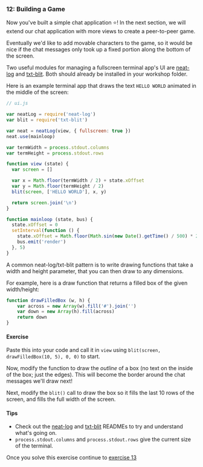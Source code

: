 ### 12: Building a Game

Now you've built a simple chat application :star:! In the next section, we will extend our chat application with more views to create a peer-to-peer game.

Eventually we'd like to add movable characters to the game, so it would be nice if the chat messages only took up a fixed portion along the bottom of the screen.

Two useful modules for managing a fullscreen terminal app's UI are [neat-log](https://github.com/neat-log/neat-log) and [txt-blit](https://github.com/noffle/txt-blit). Both should already be installed in your workshop folder.

Here is an example terminal app that draws the text `HELLO WORLD` animated in the middle of the screen:

```js
// ui.js

var neatLog = require('neat-log')
var blit = require('txt-blit')

var neat = neatLog(view, { fullscreen: true })
neat.use(mainloop)

var termWidth = process.stdout.columns
var termHeight = process.stdout.rows

function view (state) {
  var screen = []

  var x = Math.floor(termWidth / 2) + state.xOffset
  var y = Math.floor(termHeight / 2)
  blit(screen, ['HELLO WORLD'], x, y)

  return screen.join('\n')
}

function mainloop (state, bus) {
  state.xOffset = 0
  setInterval(function () {
    state.xOffset = Math.floor(Math.sin(new Date().getTime() / 500) * 20)
    bus.emit('render')
  }, 5)
}
```

A common neat-log/txt-blit pattern is to write drawing functions that take a width and height parameter, that you can then draw to any dimensions.

For example, here is a draw function that returns a filled box of the given width/height:

```js
function drawFilledBox (w, h) {
    var across = new Array(w).fill('#').join('')
    var down = new Array(h).fill(across)
    return down
}
```

#### Exercise

Paste this into your code and call it in `view` using `blit(screen, drawFilledBox(10, 5), 0, 0)` to start.

Now, modify the function to draw the *outline* of a box (no text on the inside of the box; just the edges). This will become the border around the chat messages we'll draw next!

Next, modify the `blit()` call to draw the box so it fills the last 10 rows of the screen, and fills the full width of the screen.

#### Tips

- Check out the [neat-log](https://github.com/neat-log/neat-log) and [txt-blit](https://github.com/noffle/txt-blit) READMEs to try and understand what's going on.
- `process.stdout.columns` and `process.stdout.rows` give the current size of the terminal.

Once you solve this exercise continue to [exercise 13](13.html)
